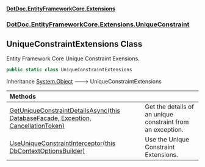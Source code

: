 #### [DotDoc\.EntityFrameworkCore\.Extensions](Home 'Home')
### [DotDoc\.EntityFrameworkCore\.Extensions\.UniqueConstraint](DotDoc.EntityFrameworkCore.Extensions.UniqueConstraint 'DotDoc\.EntityFrameworkCore\.Extensions\.UniqueConstraint')

## UniqueConstraintExtensions Class

Entity Framework Core Unique Constraint Exensions\.

```csharp
public static class UniqueConstraintExtensions
```

Inheritance [System\.Object](https://learn.microsoft.com/en-us/dotnet/api/system.object 'System\.Object') &#129106; UniqueConstraintExtensions

| Methods | |
| :--- | :--- |
| [GetUniqueConstraintDetailsAsync\(this DatabaseFacade, Exception, CancellationToken\)](UniqueConstraintExtensions.GetUniqueConstraintDetailsAsync.SI3GVMGVC6RM8N3H0TY28K85B 'DotDoc\.EntityFrameworkCore\.Extensions\.UniqueConstraint\.UniqueConstraintExtensions\.GetUniqueConstraintDetailsAsync\(this Microsoft\.EntityFrameworkCore\.Infrastructure\.DatabaseFacade, System\.Exception, System\.Threading\.CancellationToken\)') | Get the details of an unique constraint from an exception\. |
| [UseUniqueConstraintInterceptor\(this DbContextOptionsBuilder\)](UniqueConstraintExtensions.UseUniqueConstraintInterceptor.EA6QE0LUM5P6PBFW6R1RBBWRC 'DotDoc\.EntityFrameworkCore\.Extensions\.UniqueConstraint\.UniqueConstraintExtensions\.UseUniqueConstraintInterceptor\(this Microsoft\.EntityFrameworkCore\.DbContextOptionsBuilder\)') | Use the Unique Constraint Extensions\. |
